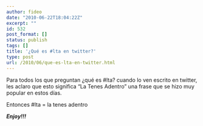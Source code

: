 ```yaml
---
author: fideo
date: "2010-06-22T18:04:22Z"
excerpt: ""
id: 532
post_format: []
status: publish
tags: []
title: '¿Qué es #lta en twitter?'
type: post
url: /2010/06/que-es-lta-en-twitter.html
---
```

Para todos los que preguntan ¿qué es #lta? cuando lo ven escrito en twitter, les aclaro que esto significa “La Tenes Adentro” una frase que se hizo muy popular en estos días.

Entonces #lta = la tenes adentro

***Enjoy!!!***
